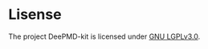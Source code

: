 # Lisense

The project DeePMD-kit is licensed under [GNU LGPLv3.0](https://github.com/deepmodeling/deepmd-kit/blob/master/LICENSE).
